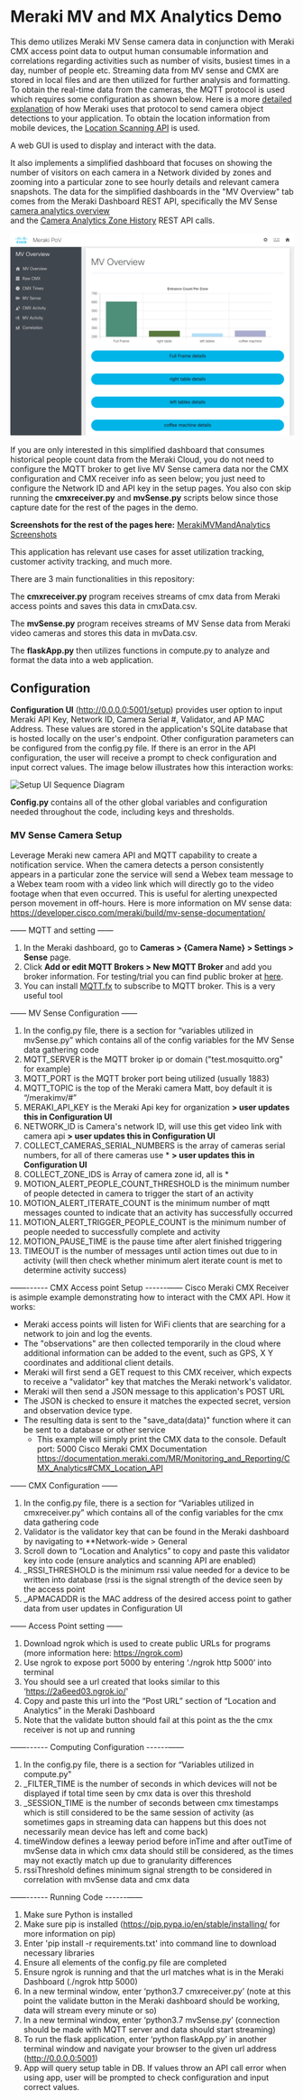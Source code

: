 # Meraki MV and MX Analytics Demo

This demo utilizes Meraki MV Sense camera data in conjunction with Meraki CMX access point data to output human consumable information and correlations regarding activities such as number of visits, busiest times in a day, number of people etc.  Streaming data from MV sense and CMX are stored in local files and are then utilized for further analysis and formatting.  
To obtain the real-time data from the cameras, the MQTT protocol is used which requires some configuration as shown below. Here is a more [detailed explanation](https://developer.cisco.com/meraki/mv-sense/#!mqtt) of how Meraki uses that protocol to send camera object detections to your application.
To obtain the location information from mobile devices, the [Location Scanning API](https://developer.cisco.com/meraki/scanning-api/#!introduction/scanning-api) is used.

A web GUI is used to display and interact with the data.

It also implements a simplified dashboard that focuses on showing the number of visitors on each camera in a Network divided by zones and
zooming into a particular zone to see hourly details and relevant camera snapshots. The data for the simplified dashboards in the "MV Overview" tab  
comes from the Meraki Dashboard REST API, specifically the MV Sense [camera analytics overview](https://developer.cisco.com/meraki/api/#/rest/api-endpoints/mv-sense/get-device-camera-analytics-overview)  
and the [Camera Analytics Zone History](https://developer.cisco.com/meraki/api/#/rest/api-endpoints/mv-sense/get-device-camera-analytics-zone-history) REST API calls.

![MV Overview](Images/MVOverviewCameras.png)

If you are only interested in this simplified dashboard that consumes historical people count data from the Meraki Cloud, you do not need to configure the MQTT broker to get live MV Sense camera data nor
the CMX configuration and CMX receiver info as seen below; you just need to configure the Network ID and API key in the setup pages.
You also con skip running the **cmxreceiver.py** and **mvSense.py** scripts below since those capture date for the rest of the pages in the demo.

**Screenshots for the rest of the pages here:**
[MerakiMVMandAnalytics Screenshots](MerakiMVMandAnalyticsScreenshots.MD)

This application has relevant use cases for asset utilization tracking, customer activity tracking, and much more.

There are 3 main functionalities in this repository:  

   The **cmxreceiver.py** program receives streams of cmx data from Meraki access points and saves this data in cmxData.csv.  

   The **mvSense.py** program receives streams of MV Sense data from Meraki video cameras and stores this data in mvData.csv.   

   The **flaskApp.py** then utilizes functions in compute.py to analyze and format the data into a web application.  


## Configuration

**Configuration UI** (http://0.0.0.0:5001/setup) provides user option to input Meraki API Key, Network ID, Camera Serial #, Validator, and AP MAC Address. These values are stored in the application's SQLite database that is hosted locally on the user's endpoint. Other configuration parameters can be configured from the config.py file. If there is an error in the API configuration, the user will receive a prompt to check configuration and input correct values. The image below illustrates how this interaction works: 

![Setup UI Sequence Diagram](https://raw.githubusercontent.com/gve-sw/MerakiMVMandMXAnalyticsDemo/feature/update-readme/Slide1.png)

**Config.py** contains all of the other global variables and configuration needed throughout the code, including keys and thresholds. 

### MV Sense Camera Setup  
Leverage Meraki new camera API and MQTT capability to create a notification service. When the camera detects a person consistently appears in a particular zone the service will send a Webex team message to a Webex team room with a video link which will directly go to the video footage when that even occurred. This is useful for alerting unexpected person movement in off-hours. Here is more information on MV sense data: https://developer.cisco.com/meraki/build/mv-sense-documentation/

—— MQTT and setting ——
1. In the Meraki dashboard, go to **Cameras > {Camera Name} > Settings > Sense** page.
2. Click **Add or edit MQTT Brokers > New MQTT Broker** and add you broker information. For testing/trial you can find public broker at [here](https://github.com/mqtt/mqtt.github.io/wiki/public_brokers).
3. You can install [MQTT.fx](https://mqttfx.jensd.de/) to subscribe to MQTT broker. This is a very useful tool

—— MV Sense Configuration ——
1. In the config.py file, there is a section for “variables utilized in mvSense.py” which contains all of the config variables for the MV Sense data gathering code
2. MQTT_SERVER is the MQTT broker ip or domain ("test.mosquitto.org" for example)
3. MQTT_PORT is the MQTT broker port being utilized (usually 1883)
4. MQTT_TOPIC is the top of the Meraki camera Matt, boy default it is “/merakimv/#”
5. MERAKI_API_KEY is the Meraki Api key for organization **> user updates this in Configuration UI**
6. NETWORK_ID is Camera's network ID, will use this get video link with camera api **> user updates this in Configuration UI**
7. COLLECT_CAMERAS_SERIAL_NUMBERS is the array of cameras serial numbers, for all of there cameras use * **> user updates this in Configuration UI**
8. COLLECT_ZONE_IDS is Array of camera zone id, all is *
9. MOTION_ALERT_PEOPLE_COUNT_THRESHOLD is the minimum number of people detected in camera to trigger the start of an activity
10. MOTION_ALERT_ITERATE_COUNT is the minimum number of mqtt messages counted to indicate that an activity has successfully occurred
11. MOTION_ALERT_TRIGGER_PEOPLE_COUNT is the minimum number of people needed to successfully complete and activity
12. MOTION_PAUSE_TIME is the pause time after alert finished triggering
13. TIMEOUT is the number of messages until action times out due to in activity (will then check whether minimum alert iterate count is met to determine activity success)



——------ CMX Access point Setup ------——
Cisco Meraki CMX Receiver is asimple example demonstrating how to interact with the CMX API.
How it works:
- Meraki access points will listen for WiFi clients that are searching for a network to join and log the events.
- The "observations" are then collected temporarily in the cloud where additional information can be added to
the event, such as GPS, X Y coordinates and additional client details.
- Meraki will first send a GET request to this CMX receiver, which expects to receive a "validator" key that matches
the Meraki network's validator.
- Meraki will then send a JSON message to this application's POST URL
- The JSON is checked to ensure it matches the expected secret, version and observation device type.
- The resulting data is sent to the "save_data(data)" function where it can be sent to a database or other service
    - This example will simply print the CMX data to the console.
Default port: 5000
Cisco Meraki CMX Documentation
https://documentation.meraki.com/MR/Monitoring_and_Reporting/CMX_Analytics#CMX_Location_API

—— CMX Configuration ——
1. In the config.py file, there is a section for “Variables utilized in cmxreceiver.py” which contains all of the config variables for the cmx data gathering code
2. Validator is the validator key that can be found in the Meraki dashboard by navigating to **Network-wide > General
3. Scroll down to “Location and Analytics” to copy and paste this validator key into code (ensure analytics and scanning API are enabled)
4. _RSSI_THRESHOLD is the minimum rssi value needed for a device to be written into database (rssi is the signal strength of the device seen by the access point
5. _APMACADDR is the MAC address of the desired access point to gather data from user updates in Configuration UI

—— Access Point setting ——
1. Download ngrok which is used to create public URLs for programs (more information here: https://ngrok.com)
2. Use ngrok to expose port 5000 by entering ‘./ngrok http 5000’ into terminal
3. You should see a url created that looks similar to this ‘https://2a6eed03.ngrok.io/'
4. Copy and paste this url into the “Post URL” section of “Location and Analytics” in the Meraki Dashboard
5. Note that the validate button should fail at this point as the the cmx receiver is not up and running



——------ Computing Configuration ------——
1. In the config.py file, there is a section for “Variables utilized in compute.py"
2. _FILTER_TIME is the number of seconds in which devices will not be displayed if total time seen by cmx data is over this threshold
3. _SESSION_TIME is the number of seconds between cmx timestamps which is still considered to be the same session of activity (as sometimes gaps in streaming data can happens but this does not necessarily mean device has left and come back)
4. timeWindow defines a leeway period before inTime and after outTime of mvSense data in which cmx data should still be considered, as the times may not exactly match up due to granularity differences
5. rssiThreshold defines minimum signal strength to be considered in correlation with mvSense data and cmx data



——------ Running Code ------—— 
1. Make sure Python is installed
2. Make sure pip is installed (https://pip.pypa.io/en/stable/installing/ for more information on pip)
3. Enter 'pip install -r requirements.txt' into command line to download necessary libraries
4. Ensure all elements of the config.py file are completed
5. Ensure ngrok is running and that the url matches what is in the Meraki Dashboard (./ngrok http 5000)
6. In a new terminal window, enter ‘python3.7 cmxreceiver.py’ (note at this point the validate button in the Meraki dashboard should be working, data will stream every minute or so)
7. In a new terminal window, enter ‘python3.7 mvSense.py’ (connection should be made with MQTT server and data should start streaming)
8. To run the flask application, enter ‘python flaskApp.py’ in another terminal window and navigate your browser to the given url address (http://0.0.0.0:5001)
9. App will query setup table in DB. If values throw an API call error when using app, user will be prompted to check configuration and input correct values. 
